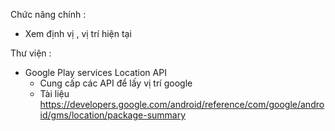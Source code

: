Chức năng chính :
 - Xem định vị , vị trí hiện tại
  

Thư viện :
* Google Play services Location API
  - Cung cấp các API để lấy vị trí google
  - Tài liệu https://developers.google.com/android/reference/com/google/android/gms/location/package-summary
